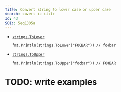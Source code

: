 ```yaml
---
Title: Convert string to lower case or upper case
Search: covert to title
Id: 43
SOId: 5eq1005a
---
```


* [`strings.ToLower`](https://golang.org/pkg/strings/#ToLower)

      fmt.Println(strings.ToLower("FOOBAR")) // foobar

* [`strings.ToUpper`](https://golang.org/pkg/strings/#ToUpper)

      fmt.Println(strings.ToUpper("foobar")) // FOOBAR

# TODO: write examples
